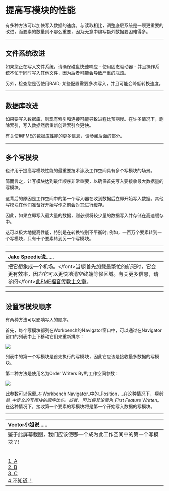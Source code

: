 # 提高写模块的性能 #

有多种方法可以加快写入数据的速度。与读取相比，调整底层系统是一项更重要的改进，而要素的数量则不那么重要，因为无意中编写额外数据要困难得多。

---

## 文件系统改进

如果您正在写入文件系统，请确保磁盘快速响应 - 使用固态驱动器 - 并且操作系统不忙于同时写入其他文件，因为后者可能会导致严重的瓶颈。

另外，检查您是否使用RAID; 某些配置需要多次写入，并且可能会降低转换速度。

---

## 数据库改进

如果要写入数据库，则现有索引和连接可能导致进程比预期慢。在许多情况下，删除索引，写入数据然后重新创建索引会更快。

有关使用FME的数据库性能的更多信息，请参阅后面的部分。

---

## 多个写模块

也许用于提高写模块性能的最重要技术涉及工作空间具有多个写模块的场景。

简而言之，让写模块达到最佳顺序非常重要，以确保首先写入要接收最大数据量的写模块。

这背后的原因是工作空间中的第一个写入器在收到数据后立即开始写入数据。其他写模块在他们准备好开始写作之前会对其进行缓存。

因此，如果立即写入最大量的数据，则必须将较少量的数据写入并存储在高速缓存中。

这可以极大地提高性能，特别是在转换特别不平衡时; 例如，一百万个要素转到一个写模块，只有十个要素转到另一个写模块。

---

| Jake Speedie说...... |
|:---|
| 把它想象成一个机场。&lt;/font&gt;当您首先加载最繁忙的航班时，它会更有效率，因为它可以更快地清空终端等候区域。有关更多信息，请参阅&lt;/font&gt;[此FME福音传教士文章](http://fme.ly/FirstWriter)。  |

---

## 设置写模块顺序

有两种方法可以影响写入的顺序。

首先，每个写模块都列在Workbench的Navigator窗口中，可以通过在Navigator窗口的列表中上下移动它们来重新排序：

![](../../DesktopAdvanced2WorkspaceDesign/Images/Img2.025.WritersPerformanceOrder.png)

列表中的第一个写模块是首先执行的写模块，因此它应该是接收最多数据的写模块。

第二种方法是使用名为Order Writers By的工作空间参数：

![](../../DesktopAdvanced2WorkspaceDesign/Images/Img2.026.WritersPerformanceOrderParameter.png)

此参数可以保留_在Workbench Navigator_中的_Position，_在这种情况下，_导航器_中定义的写模块的顺序优先。或者，可以将其设置为_First Feature Written_。在这种情况下，接收第一个要素的写模块将是第一个开始写入数据的写模块。

---

| Vector小姐说...... |
|:---|
| 鉴于此屏幕截图，我们应该使哪一个成为此工作空间中的第一个写模块？! <br><br>[](../../DesktopAdvanced2WorkspaceDesign/Images/Img2.027.WriterPerformanceQuestion.png)<br>[1. A](http://52.73.3.37/fmedatastreaming/Manual/QAResponse2017.fmw?chapter=12&question=3&answer=1&DestDataset_TEXTLINE=C%3A%5CFMEOutput%5CQAResponse.html)<br>[2. B](http://52.73.3.37/fmedatastreaming/Manual/QAResponse2017.fmw?chapter=12&question=3&answer=2&DestDataset_TEXTLINE=C%3A%5CFMEOutput%5CQAResponse.html)<br>[3. C](http://52.73.3.37/fmedatastreaming/Manual/QAResponse2017.fmw?chapter=12&question=3&answer=3&DestDataset_TEXTLINE=C%3A%5CFMEOutput%5CQAResponse.html)<br>[4.不知道！](http://52.73.3.37/fmedatastreaming/Manual/QAResponse2017.fmw?chapter=12&question=3&answer=4&DestDataset_TEXTLINE=C%3A%5CFMEOutput%5CQAResponse.html)  |
